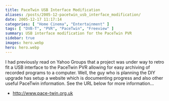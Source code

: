 ```yaml
---
title: PaceTwin USB Interface Modification
aliases: /posts/2005-12-pacetwin_usb_interface_modification/
date: 2005-12-17 11:17:14
categories: [ "Home Cinema", "Entertainment" ]
tags: [ "DVB-T", "PVR", "PaceTwin", "Freeview" ]
summary: USB interface modification for the PaceTwin PVR
sidebar: true
images: hero.webp
hero: hero.webp
---
```


I had previously read on Yahoo Groups that a project was under way to retro
fit a USB interface to the PaceTwin PVR allowing for easy archiving of recorded
programs to a computer. Well, the guy who is planning the DIY upgrade has
setup a website which is documenting progress and also other useful PaceTwin
information. See the URL below for more information...

  * <http://www.pace-twin.org.uk>

